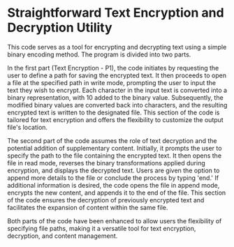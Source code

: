 # Straightforward Text Encryption and Decryption Utility

This code serves as a tool for encrypting and decrypting text using a simple binary encoding method. The program is divided into two parts.

In the first part (Text Encryption - P1), the code initiates by requesting the user to define a path for saving the encrypted text. It then proceeds to open a file at the specified path in write mode, prompting the user to input the text they wish to encrypt. Each character in the input text is converted into a binary representation, with 10 added to the binary value. Subsequently, the modified binary values are converted back into characters, and the resulting encrypted text is written to the designated file. This section of the code is tailored for text encryption and offers the flexibility to customize the output file's location.

The second part of the code assumes the role of text decryption and the potential addition of supplementary content. Initially, it prompts the user to specify the path to the file containing the encrypted text. It then opens the file in read mode, reverses the binary transformations applied during encryption, and displays the decrypted text. Users are given the option to append more details to the file or conclude the process by typing 'end.' If additional information is desired, the code opens the file in append mode, encrypts the new content, and appends it to the end of the file. This section of the code ensures the decryption of previously encrypted text and facilitates the expansion of content within the same file.

Both parts of the code have been enhanced to allow users the flexibility of specifying file paths, making it a versatile tool for text encryption, decryption, and content management.
